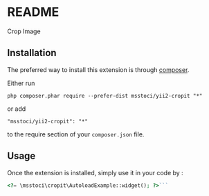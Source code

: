 README
======
Crop Image

Installation
------------

The preferred way to install this extension is through [composer](http://getcomposer.org/download/).

Either run

```
php composer.phar require --prefer-dist msstoci/yii2-cropit "*"
```

or add

```
"msstoci/yii2-cropit": "*"
```

to the require section of your `composer.json` file.


Usage
-----

Once the extension is installed, simply use it in your code by  :

```php
<?= \msstoci\cropit\AutoloadExample::widget(); ?>```
